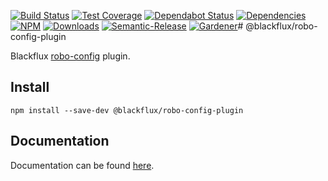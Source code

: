 [![Build Status](https://circleci.com/gh/blackflux/robo-config-plugin.png?style=shield)](https://circleci.com/gh/blackflux/robo-config-plugin)
[![Test Coverage](https://img.shields.io/coveralls/blackflux/robo-config-plugin/master.svg)](https://coveralls.io/github/blackflux/robo-config-plugin?branch=master)
[![Dependabot Status](https://api.dependabot.com/badges/status?host=github&repo=blackflux/robo-config-plugin)](https://dependabot.com)
[![Dependencies](https://david-dm.org/blackflux/robo-config-plugin/status.svg)](https://david-dm.org/blackflux/robo-config-plugin)
[![NPM](https://img.shields.io/npm/v/robo-config-plugin.svg)](https://www.npmjs.com/package/robo-config-plugin)
[![Downloads](https://img.shields.io/npm/dt/robo-config-plugin.svg)](https://www.npmjs.com/package/robo-config-plugin)
[![Semantic-Release](https://github.com/blackflux/js-gardener/blob/master/assets/icons/semver.svg)](https://github.com/semantic-release/semantic-release)
[![Gardener](https://github.com/blackflux/js-gardener/blob/master/assets/badge.svg)](https://github.com/blackflux/js-gardener)# @blackflux/robo-config-plugin

Blackflux [robo-config](https://github.com/blackflux/robo-config) plugin.

## Install

```
npm install --save-dev @blackflux/robo-config-plugin
```

## Documentation

Documentation can be found [here](src/plugin/docs).
